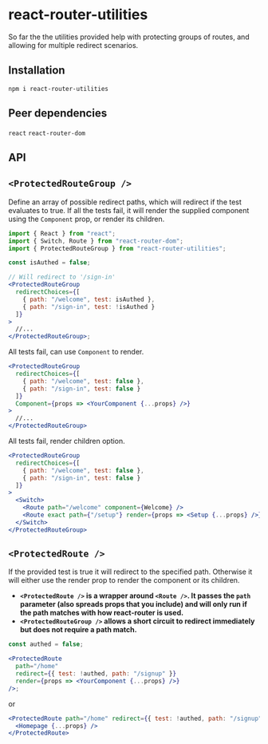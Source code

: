 # react-router-utilities

So far the the utilities provided help with protecting groups of routes, and allowing for multiple redirect scenarios.

## Installation

`npm i react-router-utilities`

## Peer dependencies

`react`
`react-router-dom`

## API

## `<ProtectedRouteGroup />`

Define an array of possible redirect paths, which will redirect if the test evaluates to true. If all the tests fail, it will render the supplied component using the `Component` prop, or render its children.

```jsx
import { React } from "react";
import { Switch, Route } from "react-router-dom";
import { ProtectedRouteGroup } from "react-router-utilities";

const isAuthed = false;

// Will redirect to '/sign-in'
<ProtectedRouteGroup
  redirectChoices={[
    { path: "/welcome", test: isAuthed },
    { path: "/sign-in", test: !isAuthed }
  ]}
>
  //...
</ProtectedRouteGroup>;
```

All tests fail, can use `Component` to render.

```jsx
<ProtectedRouteGroup
  redirectChoices={[
    { path: "/welcome", test: false },
    { path: "/sign-in", test: false }
  ]}
  Component={props => <YourComponent {...props} />}
>
  //...
</ProtectedRouteGroup>
```

All tests fail, render children option.

```jsx
<ProtectedRouteGroup
  redirectChoices={[
    { path: "/welcome", test: false },
    { path: "/sign-in", test: false }
  ]}
>
  <Switch>
    <Route path="/welcome" component={Welcome} />
    <Route exact path={"/setup"} render={props => <Setup {...props} />} />
  </Switch>
</ProtectedRouteGroup>
```

## `<ProtectedRoute />`

If the provided test is true it will redirect to the specified path.
Otherwise it will either use the render prop to render the component or its children.

- **`<ProtectedRoute />` is a wrapper around `<Route />`. It passes the `path` parameter (also spreads props that you include) and will only run if the path matches with how react-router is used.**
- **`<ProtectedRouteGroup />` allows a short circuit to redirect immediately but does not require a path match.**

```jsx
const authed = false;

<ProtectedRoute
  path="/home"
  redirect={{ test: !authed, path: "/signup" }}
  render={props => <YourComponent {...props} />}
/>;
```

or

```jsx
<ProtectedRoute path="/home" redirect={{ test: !authed, path: "/signup" }}>
  <Homepage {...props} />
</ProtectedRoute>
```
